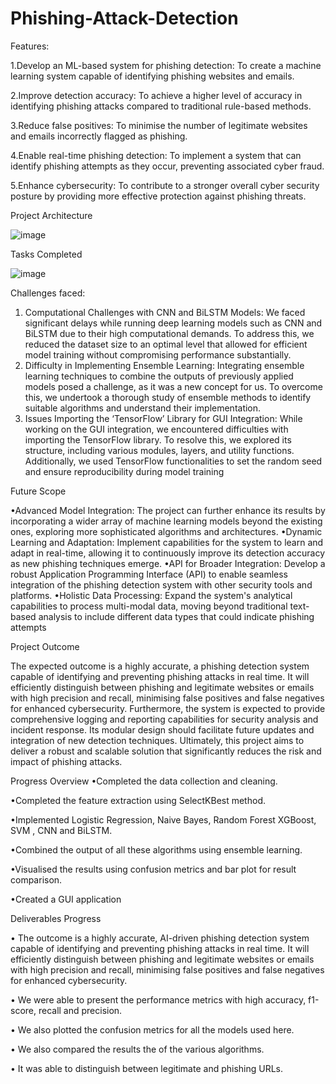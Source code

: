 # Phishing-Attack-Detection
Features:

1.Develop an ML-based system for phishing detection: To create a machine learning system capable of identifying phishing websites and emails. 

2.Improve detection accuracy: To achieve a higher level of accuracy in identifying phishing attacks compared to traditional rule-based methods. 

3.Reduce false positives: To minimise the number of legitimate websites and emails incorrectly flagged as phishing. 

4.Enable real-time phishing detection: To implement a system that can identify phishing attempts as they occur, preventing associated cyber fraud. 

5.Enhance cybersecurity: To contribute to a stronger overall cyber security posture by providing more effective protection against phishing threats.

Project Architecture

![image](https://github.com/user-attachments/assets/8183e74b-1f97-4955-b17a-00d04b7d8b3b)

Tasks Completed

![image](https://github.com/user-attachments/assets/d58d3847-2b4e-47de-97c0-601a9b514dbd)

Challenges faced:
 1. Computational Challenges with CNN and BiLSTM Models: 
We faced significant delays while running deep learning models such as CNN and BiLSTM due to 
their high computational demands. To address this, we reduced the dataset size to an optimal level that 
allowed for efficient model training without compromising performance substantially. 
2. Difficulty in Implementing Ensemble Learning: 
Integrating ensemble learning techniques to combine the outputs of previously applied models posed a 
challenge, as it was a new concept for us. To overcome this, we undertook a thorough study of 
ensemble methods to identify suitable algorithms and understand their implementation. 
3. Issues Importing the ‘TensorFlow’ Library for GUI Integration: 
While working on the GUI integration, we encountered difficulties with importing the TensorFlow 
library. To resolve this, we explored its structure, including various modules, layers, and utility 
functions. Additionally, we used TensorFlow functionalities to set the random seed and ensure 
reproducibility during model training

Future Scope

•Advanced Model Integration: The project can further enhance its results by incorporating a wider 
array of machine learning models beyond the existing ones, exploring more sophisticated algorithms 
and architectures. 
•Dynamic Learning and Adaptation: Implement capabilities for the system to learn and adapt in 
real-time, allowing it to continuously improve its detection accuracy as new phishing techniques 
emerge. 
•API for Broader Integration: Develop a robust Application Programming Interface (API) to enable 
seamless integration of the phishing detection system with other security tools and platforms. 
•Holistic Data Processing: Expand the system's analytical capabilities to process multi-modal data, 
moving beyond traditional text-based analysis to include different data types that could indicate 
phishing attempts

Project Outcome

The expected outcome is a highly accurate, a phishing detection system capable of identifying and 
preventing phishing attacks in real time. It will efficiently distinguish between phishing and legitimate 
websites or emails with high precision and recall, minimising false positives and false negatives for 
enhanced cybersecurity. Furthermore, the system is expected to provide comprehensive logging and 
reporting capabilities for security analysis and incident response. Its modular design should facilitate 
future updates and integration of new detection techniques. Ultimately, this project aims to deliver a 
robust and scalable solution that significantly reduces the risk and impact of phishing attacks.

Progress Overview 
•Completed the data collection and cleaning. 

•Completed the feature extraction using SelectKBest method. 

•Implemented Logistic Regression, Naive Bayes, Random Forest XGBoost, SVM , CNN and BiLSTM. 

•Combined the output of all these algorithms using ensemble learning. 

•Visualised the results using confusion metrics and bar plot for result comparison. 

•Created a GUI application

Deliverables Progress

• The outcome is a highly accurate, AI-driven phishing detection system capable of identifying and preventing phishing attacks in real time. It will efficiently distinguish between phishing and legitimate websites or emails with high precision and recall, minimising false positives and false negatives for enhanced cybersecurity. 

• We were able to present the performance metrics with high accuracy, f1-score, recall and precision. 

• We also plotted the confusion metrics for all the models used here. 

• We also compared the results the of the various algorithms. 

• It was able to distinguish between legitimate and phishing URLs.


